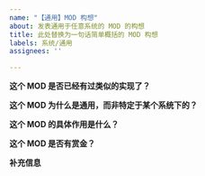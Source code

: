 ```yaml
---
name: "【通用】MOD 构想"
about: 发表通用于任意系统的 MOD 的构想
title: 此处替换为一句话简单概括的 MOD 构想
labels: 系统/通用
assignees: ''

---
```


<!-- 按粗体问题逐个回答即可 -->

**这个 MOD 是否已经有过类似的实现了？**
<!-- 在下面回答 【是/否】。 -->
<!-- 如果已经有类似实现，请附上 MOD 的名称和链接，并简短说明为什么需要一个新的 MOD 来替代。 -->


**这个 MOD 为什么是通用，而非特定于某个系统下的？**
<!-- 在下面简短回答，清晰准确说明为什么这个构想会是通用的？ -->


**这个 MOD 的具体作用是什么？**
<!-- 在下面详细回答，清晰准确描述这个 MOD 的作用。 -->


**这个 MOD 是否有赏金？**
<!-- 在下面回答【是/否】。 -->
<!-- 如果有赏金，请说明赏金的数额。 -->


**补充信息**
<!-- 如果有任何需要补充的信息，请在下面回答，比如已经进行过的讨论的链接。 -->

